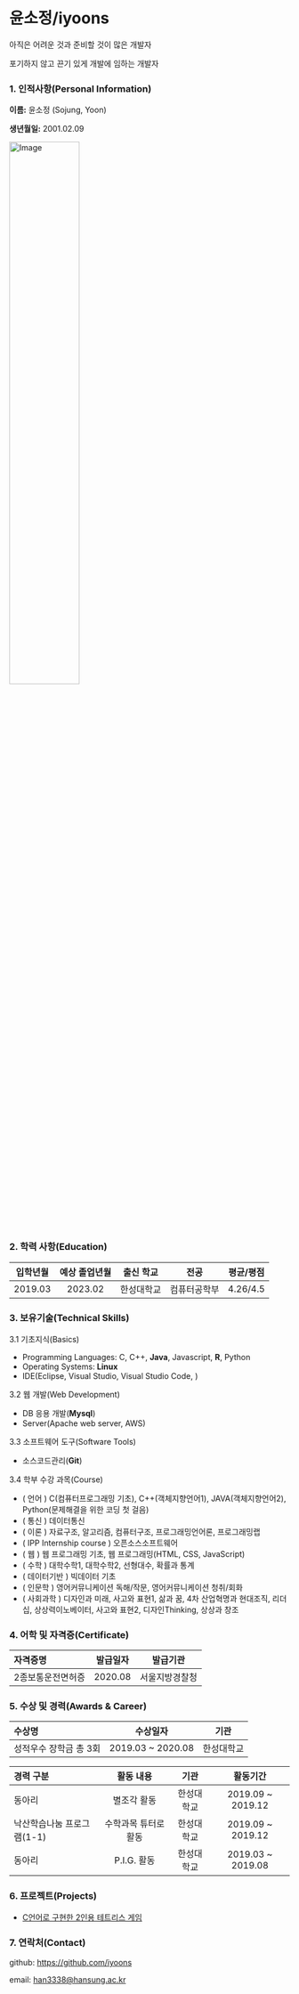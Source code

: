 # 윤소정/iyoons

아직은 어려운 것과 준비할 것이 많은 개발자

포기하지 않고 끈기 있게 개발에 임하는 개발자



### 1. 인적사항(Personal Information)

**이름:** 윤소정 (Sojung, Yoon)

**생년월일:** 2001.02.09

<img src="https://github.com/iyoons/hello-me/blob/cv/image/sojung.JPG" alt="Image" width="50%" height="50%"/>



### 2. 학력 사항(Education)

| 입학년월 | 예상 졸업년월 | 출신 학교  |     전공     | 평균/평점 |
| :------: | :-----------: | :--------: | :----------: | :-------: |
| 2019.03  |    2023.02    | 한성대학교 | 컴퓨터공학부 | 4.26/4.5  |



### 3. 보유기술(Technical Skills)

3.1  기초지식(Basics)

* Programming Languages: C, C++, __Java__, Javascript, __R__, Python
* Operating Systems: __Linux__
* IDE(Eclipse, Visual Studio, Visual Studio Code, )

3.2 웹 개발(Web Development)

* DB 응용 개발(__Mysql__)
* Server(Apache web server, AWS)

3.3 소프트웨어 도구(Software Tools)

* 소스코드관리(__Git__)

3.4 학부 수강 과목(Course)

* ( 언어 ) C(컴퓨터프로그래밍 기초), C++(객체지향언어1), JAVA(객체지향언어2), Python(문제해결을 위한 코딩 첫 걸음)
* ( 통신 ) 데이터통신 
* ( 이론 ) 자료구조, 알고리즘, 컴퓨터구조, 프로그래밍언어론, 프로그래밍랩
* ( IPP Internship course ) 오픈소스소프트웨어
* ( 웹 ) 웹 프로그래밍 기초, 웹 프로그래밍(HTML, CSS, JavaScript)
* ( 수학 ) 대학수학1, 대학수학2, 선형대수, 확률과 통계
* ( 데이터기반 ) 빅데이터 기초
* ( 인문학 ) 영어커뮤니케이션 독해/작문, 영어커뮤니케이션 청취/회화
* ( 사회과학 ) 디자인과 미래, 사고와 표현1, 삶과 꿈, 4차 산업혁명과 현대조직, 리더십, 상상력이노베이터, 사고와 표현2, 디자인Thinking, 상상과 창조



### 4. 어학 및 자격증(Certificate)

| 자격증명          | 발급일자 |    발급기관    |
| :---------------- | :------: | :------------: |
| 2종보통운전면허증 | 2020.08  | 서울지방경찰청 |



### 5. 수상 및 경력(Awards & Career)

| 수상명                 |     수상일자      |    기관    |
| :--------------------- | :---------------: | :--------: |
| 성적우수 장학금 총 3회 | 2019.03 ~ 2020.08 | 한성대학교 |


| 경력 구분                  |      활동 내용       |    기관    |     활동기간      |
| :------------------------- | :------------------: | :--------: | :---------------: |
| 동아리                     |     별조각 활동      | 한성대학교 | 2019.09 ~ 2019.12 |
| 낙산학습나눔 프로그램(1-1) | 수학과목 튜터로 활동 | 한성대학교 | 2019.09 ~ 2019.12 |
| 동아리                     |     P.I.G. 활동      | 한성대학교 | 2019.03 ~ 2019.08 |



### 6. 프로젝트(Projects)

* [C언어로 구현한 2인용 테트리스 게임](https://github.com/iyoons/2-Player-Tetris.git)



### 7. 연락처(Contact)

github: https://github.com/iyoons

email: han3338@hansung.ac.kr


